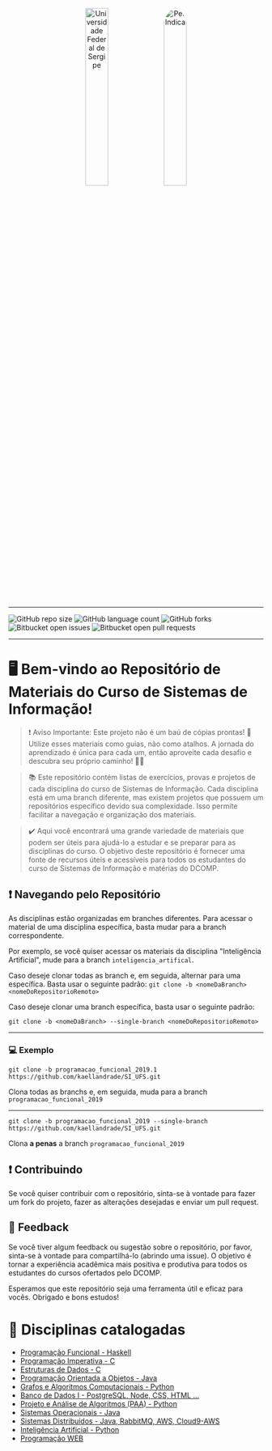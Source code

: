 <p align="center">
  <img src="https://th.bing.com/th/id/R.0063bd4673d6be8fac1c2a927b48626d?rik=XFXIBP3%2fzoDGeQ&riu=http%3a%2f%2finct.info%2fpt%2fimages%2finstituicao%2fufs.png&ehk=3z4Ja%2bMOAw1%2fqjSM4KknkiSaRCrQRcL%2bnHXe%2fQWMAEc%3d&risl=&pid=ImgRaw&r=0" alt="Universidade Federal de Sergipe" width="30%" title="Universidade federal de Sergipe">
  <img src="https://avatars0.githubusercontent.com/u/26286260?s=400&v=4" alt="PetIndica" width="30%" style="border-radius:50%;" title="Departamento de Computação">
</p>

---

![GitHub repo size](https://img.shields.io/github/repo-size/kaellandrade/SI_UFS?style=for-the-badge)
![GitHub language count](https://img.shields.io/github/languages/count/kaellandrade/SI_UFS?style=for-the-badge)
![GitHub forks](https://img.shields.io/github/forks/kaellandrade/SI_UFS?style=for-the-badge)
![Bitbucket open issues](https://img.shields.io/bitbucket/issues/kaellandrade/SI_UFS?style=for-the-badge)
![Bitbucket open pull requests](https://img.shields.io/bitbucket/pr-raw/kaellandrade/SI_UFS?style=for-the-badge)

---

# 🖥️ Bem-vindo ao Repositório de Materiais do Curso de Sistemas de Informação!

> :exclamation: Aviso Importante: Este projeto não é um baú de cópias prontas! 🧐 Utilize esses materiais como guias, não como atalhos. A jornada do aprendizado é única para cada um, então aproveite cada desafio e descubra seu próprio caminho! 🚀✨

> :books: Este repositório contém listas de exercícios, provas e projetos de cada disciplina do curso de Sistemas de Informação. Cada disciplina está em uma branch diferente, mas existem projetos que possuem um repositórios específico devido sua complexidade. Isso permite facilitar a navegação e organização dos materiais.

> :heavy_check_mark: Aqui você encontrará uma grande variedade de materiais que podem ser úteis para ajudá-lo a estudar e se preparar para as disciplinas do curso. O objetivo deste repositório é fornecer uma fonte de recursos úteis e acessíveis para todos os estudantes do curso de Sistemas de Informação e matérias do DCOMP.

## :exclamation: Navegando pelo Repositório

As disciplinas estão organizadas em branches diferentes. Para acessar o material de uma disciplina específica, basta mudar para a branch correspondente.

Por exemplo, se você quiser acessar os materiais da disciplina "Inteligência Artificial", mude para a branch `inteligencia_artifical`.

Caso deseje clonar todas as branch e, em seguida, alternar para uma específica. Basta usar o seguinte padrão: `git clone -b <nomeDaBranch> <nomeDoRepositorioRemoto>`

Caso deseje clonar uma branch específica, basta usar o seguinte padrão:

`git clone -b <nomeDaBranch> --single-branch <nomeDoRepositorioRemoto>`

---

### 💻 Exemplo

`git clone -b programacao_funcional_2019.1 https://github.com/kaellandrade/SI_UFS.git`

Clona todas as branchs e, em seguida, muda para a branch `programacao_funcional_2019`

---

`git clone -b programacao_funcional_2019 --single-branch https://github.com/kaellandrade/SI_UFS.git`

Clona **a penas** a branch `programacao_funcional_2019`

## :exclamation: Contribuindo

Se você quiser contribuir com o repositório, sinta-se à vontade para fazer um fork do projeto, fazer as alterações desejadas e enviar um pull request.

## :arrows_counterclockwise: Feedback

Se você tiver algum feedback ou sugestão sobre o repositório, por favor, sinta-se à vontade para compartilhá-lo (abrindo uma issue). O objetivo é tornar a experiência acadêmica mais positiva e produtiva para todos os estudantes do cursos ofertados pelo DCOMP.

Esperamos que este repositório seja uma ferramenta útil e eficaz para vocês. Obrigado e bons estudos!

# :ledger: Disciplinas catalogadas

- [Programação Funcional - Haskell](https://github.com/kaellandrade/SI_UFS/tree/programacao_funcional_2019.1)
- [Programação Imperativa - C](https://github.com/kaellandrade/SI_UFS/tree/programacao_imperativa_2019.2)
- [Estruturas de Dados - C](https://github.com/kaellandrade/SI_UFS/tree/estruturas_de_dados_2020.1)
- [Programação Orientada a Objetos - Java](https://github.com/kaellandrade/SI_UFS/tree/poo_2020.1)
- [Grafos e Algoritmos Computacionais - Python](https://github.com/kaellandrade/SI_UFS/tree/grafos-algoritmos)
- [Banco de Dados I - PostgreSQL, Node, CSS, HTML ...](https://github.com/kaellandrade/SI_UFS/tree/banco_de_dados)
- [Projeto e Análise de Algoritmos (PAA) - Python](https://github.com/kaellandrade/SI_UFS/tree/PAA)
- [Sistemas Operacionais - Java](https://github.com/kaellandrade/SI_UFS/tree/sistemasOperacioanais)
- [Sistemas Distribuídos - Java, RabbitMQ, AWS, Cloud9-AWS](https://github.com/kaellandrade/SI_UFS/tree/sistemas-distribuidos)
- [Inteligência Artificial - Python](https://github.com/kaellandrade/SI_UFS/tree/inteligencia_artifical)
- [Programação WEB](https://github.com/kaellandrade/programacao-web)
